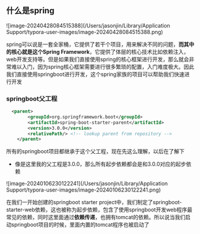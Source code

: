 ## 什么是spring

![image-20240428084515388](/Users/jasonjin/Library/Application Support/typora-user-images/image-20240428084515388.png)

spring可以说是一套全家桶，它提供了若干个项目，用来解决不同的问题，**而其中的核心就是这个Spring Framework**，它提供了体层的核心技术比如依赖注入，web开发支持等。但是如果我们直接使用spring的核心框架进行开发，那么就会非常难以入门，因为spring核心框架需要进行很多繁琐的配置，入门难度极大。因此我们直接使用springboot进行开发，这个spring家族的项目可以帮助我们快速进行开发



### springboot父工程

```xml
  <parent>
		<groupId>org.springframework.boot</groupId>
		<artifactId>spring-boot-starter-parent</artifactId>
		<version>3.0.0</version>
		<relativePath/> <!-- lookup parent from repository -->
	</parent>
```

所有的springboot项目都继承于这个父工程，现在先这么理解，以后在了解下

- 像是这里我的父工程是3.0.0，那么所有起步依赖都会是和3.0.0对应的起步依赖



![image-20240106230122241](/Users/jasonjin/Library/Application Support/typora-user-images/image-20240106230122241.png)

在我们一开始创建的springboot starter project中，我们制定了springboot-starter-web依赖，这也被称为起步依赖，包含了使用springboot开发web程序最常见的依赖，同时这里面通过**依赖传递**，也拥有tomcat的依赖。所以说当我们启动springboot项目的时候，里面内置的tomcat程序也被启动了



